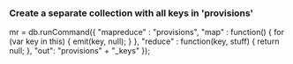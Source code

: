 ### Create a separate collection with all keys in 'provisions'

mr = db.runCommand({
  "mapreduce" : "provisions",
  "map" : function() {
    for (var key in this) { emit(key, null); }
  },
  "reduce" : function(key, stuff) { return null; },
  "out": "provisions" + "_keys"
});
